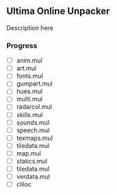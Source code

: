 ## Ultima Online Unpacker

Description here

### Progress
* [ ] anim.mul
* [ ] art.mul
* [ ] fonts.mul
* [ ] gumpart.mul
* [ ] hues.mul
* [ ] multi.mul
* [ ] radarcol.mul
* [ ] skills.mul
* [ ] sounds.mul 
* [ ] speech.mul
* [ ] texmaps.mul
* [ ] tiledata.mul
* [ ] map.mul
* [ ] statics.mul
* [ ] tiledata.mul
* [ ] verdata.mul
* [ ] cliloc
